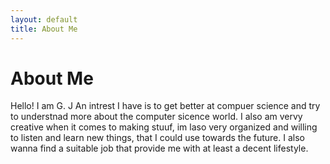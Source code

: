 ```yaml
---
layout: default
title: About Me
---
```

# About Me
Hello! I am G. J
An intrest I have is to get better at compuer science and try to understnad more about the computer sicence world. I also am vervy creative when it comes to making stuuf, im laso very organized and willing to listen and learn new things, that I could use towards the future. I also wanna find a suitable job that provide me with at least a decent lifestyle. 
